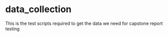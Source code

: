 # data_collection
This is the test scripts required to get the data we need for capstone report testing
